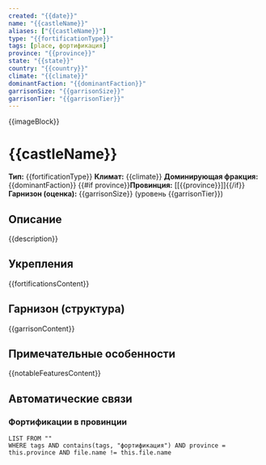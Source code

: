 ```yaml
---
created: "{{date}}"
name: "{{castleName}}"
aliases: ["{{castleName}}"]
type: "{{fortificationType}}"
tags: [place, фортификация]
province: "{{province}}"
state: "{{state}}"
country: "{{country}}"
climate: "{{climate}}"
dominantFaction: "{{dominantFaction}}"
garrisonSize: "{{garrisonSize}}"
garrisonTier: "{{garrisonTier}}"
---
```


{{imageBlock}}

# {{castleName}}

**Тип:** {{fortificationType}}
**Климат:** {{climate}}
**Доминирующая фракция:** {{dominantFaction}}
{{#if province}}**Провинция:** [[{{province}}]]{{/if}}
**Гарнизон (оценка):** {{garrisonSize}} (уровень {{garrisonTier}})

## Описание
{{description}}

## Укрепления
{{fortificationsContent}}

## Гарнизон (структура)
{{garrisonContent}}

## Примечательные особенности
{{notableFeaturesContent}}

## Автоматические связи

### Фортификации в провинции
```dataview
LIST FROM ""
WHERE tags AND contains(tags, "фортификация") AND province = this.province AND file.name != this.file.name
```
